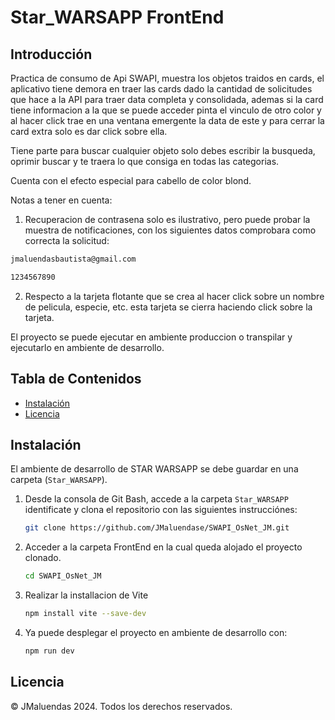 # Star_WARSAPP FrontEnd

## Introducción

Practica de consumo de Api SWAPI, muestra los objetos traidos en cards, el aplicativo tiene demora en traer las cards dado la cantidad de solicitudes que hace a la API para traer data completa y consolidada, ademas si la card tiene informacion a la que se puede acceder pinta el vinculo de otro color y al hacer click trae en una ventana emergente la data de este y para cerrar la card extra solo es dar click sobre ella.

Tiene parte para buscar cualquier objeto solo debes escribir la busqueda, oprimir buscar y te traera lo que consiga en todas las categorias.

Cuenta con el efecto especial para cabello de color blond.

Notas a tener en cuenta:
1. Recuperacion de contrasena solo es ilustrativo, pero puede probar la muestra de notificaciones, con los siguientes datos comprobara como correcta la solicitud:
```bash
jmaluendasbautista@gmail.com
```
```bash
1234567890
```
2. Respecto a la tarjeta flotante que se crea al hacer click sobre un nombre de pelicula, especie, etc. esta tarjeta se cierra haciendo click sobre la tarjeta.

El proyecto se puede ejecutar en ambiente produccion o transpilar y ejecutarlo en ambiente de desarrollo.

## Tabla de Contenidos

- [Instalación](#instalación)
- [Licencia](#licencia)

## Instalación

El ambiente de desarrollo de STAR WARSAPP se debe guardar en una carpeta (`Star_WARSAPP`).

1. Desde la consola de Git Bash, accede a la carpeta `Star_WARSAPP` identificate y clona el repositorio con las siguientes instrucciónes:
   ```bash
   git clone https://github.com/JMaluendase/SWAPI_OsNet_JM.git
3. Acceder a la carpeta FrontEnd en la cual queda alojado el proyecto clonado.
   ```bash
   cd SWAPI_OsNet_JM
5. Realizar la installacion de Vite
   ```bash
   npm install vite --save-dev
7. Ya puede desplegar el proyecto en ambiente de desarrollo con:
   ```bash
   npm run dev

## Licencia

© JMaluendas 2024. Todos los derechos reservados.
